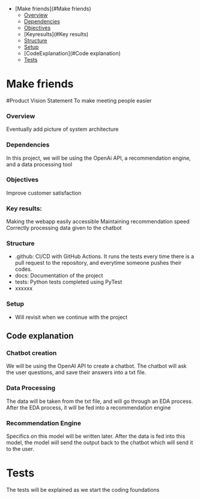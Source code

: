 - [Make friends](#Make friends)
  - [Overview](#Overview)
  - [Dependencies](#Dependencies)
  - [Objectives](#Objectives)
  - [Keyresults](#Key results)
  - [Structure](#Structure)
  - [Setup](#Setup)
  - [CodeExplanation](#Code explanation)
  - [Tests](#Tests)


# Make friends
#Product Vision Statement
To make meeting people easier 

### Overview
Eventually add picture of system architecture


### Dependencies
In this project, we will be using the OpenAi API, a recommendation engine, and a data processing tool

### Objectives
   Improve customer satisfaction
### Key results:
   Making the webapp easily accessible
   Maintaining recommendation speed
   Correctly processing data given to the chatbot


### Structure
* .github: CI/CD with GitHub Actions. It runs the tests every time there is a pull request to the repository, and everytime someone pushes their codes.
* docs: Documentation of the project
* tests: Python tests completed using PyTest
* xxxxxx

### Setup
* Will revisit when we continue with the project

## Code explanation
### Chatbot creation
We will be using the OpenAI API to create a chatbot. The chatbot will ask the user questions, and save their answers into a txt file.
### Data Processing
The data will be taken from the txt file, and will go through an EDA process. After the EDA process, it will be fed into a recommendation engine
### Recommendation Engine
Specifics on this model will be written later. After the data is fed into this model, the model will send the output back to the chatbot which will send it to the user.

# Tests
The tests will be explained as we start the coding foundations
